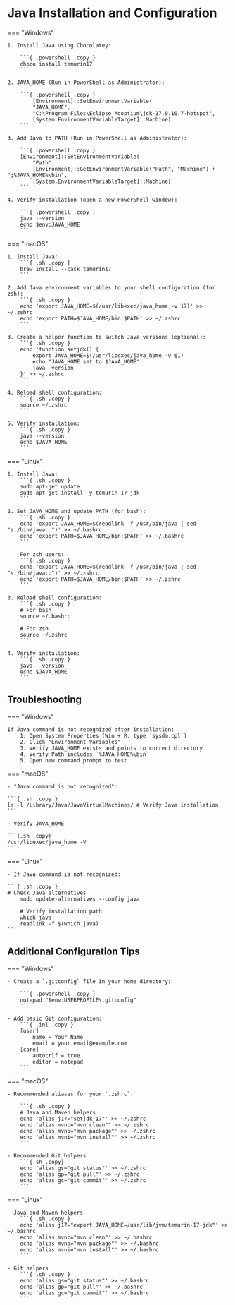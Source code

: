 # Java Installation and Configuration

=== "Windows"

    1. Install Java using Chocolatey:

    	```{ .powershell .copy }
    	choco install temurin17
    	```

    2. JAVA_HOME (Run in PowerShell as Administrator):

    	```{ .powershell .copy }
        	[Environment]::SetEnvironmentVariable(
            "JAVA_HOME",
            "C:\Program Files\Eclipse Adoptium\jdk-17.0.10.7-hotspot",
            [System.EnvironmentVariableTarget]::Machine)
        ```

    3. Add Java to PATH (Run in PowerShell as Administrator):

        ```{ .powershell .copy }
        [Environment]::SetEnvironmentVariable(
            "Path",
            [Environment]::GetEnvironmentVariable("Path", "Machine") + ";%JAVA_HOME%\bin",
            [System.EnvironmentVariableTarget]::Machine)
        ```

    4. Verify installation (open a new PowerShell window):

        ```{ .powershell .copy }
        java --version
        echo $env:JAVA_HOME
        ```

=== "macOS"

    1. Install Java:
    	```{ .sh .copy }
        brew install --cask temurin17
        ```

    2. Add Java environment variables to your shell configuration (for zsh):
        ```{ .sh .copy }
        echo 'export JAVA_HOME=$(/usr/libexec/java_home -v 17)' >> ~/.zshrc
        echo 'export PATH=$JAVA_HOME/bin:$PATH' >> ~/.zshrc
        ```

    3. Create a helper function to switch Java versions (optional):
        ```{ .sh .copy }
        echo 'function setjdk() {
            export JAVA_HOME=$(/usr/libexec/java_home -v $1)
            echo "JAVA_HOME set to $JAVA_HOME"
            java -version
        }' >> ~/.zshrc
        ```

    4. Reload shell configuration:
        ```{ .sh .copy }
        source ~/.zshrc
        ```

    5. Verify installation:
        ```{ .sh .copy }
        java --version
        echo $JAVA_HOME
        ```

=== "Linux"

    1. Install Java:
    	```{ .sh .copy }
        sudo apt-get update
        sudo apt-get install -y temurin-17-jdk
        ```

    2. Set JAVA_HOME and update PATH (for bash):
        ```{ .sh .copy }
        echo 'export JAVA_HOME=$(readlink -f /usr/bin/java | sed "s:/bin/java::")' >> ~/.bashrc
        echo 'export PATH=$JAVA_HOME/bin:$PATH' >> ~/.bashrc
        ```

        For zsh users:
        ```{ .sh .copy }
        echo 'export JAVA_HOME=$(readlink -f /usr/bin/java | sed "s:/bin/java::")' >> ~/.zshrc
        echo 'export PATH=$JAVA_HOME/bin:$PATH' >> ~/.zshrc
        ```

    3. Reload shell configuration:
        ```{ .sh .copy }
        # For bash
        source ~/.bashrc

        # For zsh
        source ~/.zshrc
        ```

    4. Verify installation:
        ```{ .sh .copy }
        java --version
        echo $JAVA_HOME
        ```

## Troubleshooting

=== "Windows"

    If Java command is not recognized after installation:
    	1. Open System Properties (Win + R, type `sysdm.cpl`)
    	2. Click "Environment Variables"
    	3. Verify JAVA_HOME exists and points to correct directory
    	4. Verify Path includes `%JAVA_HOME%\bin`
    	5. Open new command prompt to test

=== "macOS"

    - "Java command is not recognized":

    ```{ .sh .copy }
    ls -l /Library/Java/JavaVirtualMachines/ # Verify Java installation
    ```

    - Verify JAVA_HOME

    ```{.sh .copy}
    /usr/libexec/java_home -V
    ```

=== "Linux"

    - If Java command is not recognized:

    ```{ .sh .copy }
    # Check Java alternatives
    	sudo update-alternatives --config java

        # Verify installation path
        which java
        readlink -f $(which java)
    ```

## Additional Configuration Tips

=== "Windows"

    - Create a `.gitconfig` file in your home directory:

        ```{ .powershell .copy }
        notepad "$env:USERPROFILE\.gitconfig"
        ```

    - Add basic Git configuration:
        ```{ .ini .copy }
        [user]
            name = Your Name
            email = your.email@example.com
        [core]
            autocrlf = true
            editor = notepad
        ```

=== "macOS"

    - Recommended aliases for your `.zshrc`:

    	```{ .sh .copy }
    	# Java and Maven helpers
    	echo 'alias j17="setjdk 17"' >> ~/.zshrc
    	echo 'alias mvnc="mvn clean"' >> ~/.zshrc
    	echo 'alias mvnp="mvn package"' >> ~/.zshrc
    	echo 'alias mvni="mvn install"' >> ~/.zshrc
    	```

    - Recommended Git helpers
    	```{.sh .copy}
        echo 'alias gs="git status"' >> ~/.zshrc
        echo 'alias gp="git pull"' >> ~/.zshrc
        echo 'alias gc="git commit"' >> ~/.zshrc
        ```

=== "Linux"

    - Java and Maven helpers
    	```{ .sh .copy }
        echo 'alias j17="export JAVA_HOME=/usr/lib/jvm/temurin-17-jdk"' >> ~/.bashrc
        echo 'alias mvnc="mvn clean"' >> ~/.bashrc
        echo 'alias mvnp="mvn package"' >> ~/.bashrc
        echo 'alias mvni="mvn install"' >> ~/.bashrc
        ```

    - Git helpers
        ```{ .sh .copy }
        echo 'alias gs="git status"' >> ~/.bashrc
        echo 'alias gp="git pull"' >> ~/.bashrc
        echo 'alias gc="git commit"' >> ~/.bashrc
        ```
